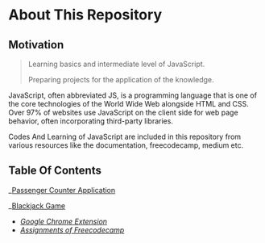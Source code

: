 # About This Repository

## Motivation

> Learning basics and intermediate level of JavaScript.
>
> Preparing projects for the application of the knowledge.

JavaScript, often abbreviated JS, is a programming language that is one of the core technologies of the World Wide Web
alongside HTML and CSS. Over 97% of websites use JavaScript on the client side for web page behavior, often incorporating third-party libraries.<br>

Codes And Learning of JavaScript are included in this repository from various resources like the documentation, freecodecamp,
medium etc.

## Table Of Contents

\_[Passenger Counter Application](https://github.com/aaditya29/JavaScript-Tutorials/tree/master/1.%20Passenger%20Counter%20Application)

\_[Blackjack Game](https://github.com/aaditya29/JavaScript-Tutorials/tree/master/2.%20Blackjack%20Game)

- _[Google Chrome Extension](https://github.com/aaditya29/JavaScript-Tutorials/tree/master/3.%20Google%20Chrome%20Extension)_
- _[Assignments of Freecodecamp](https://github.com/aaditya29/JavaScript-Tutorials/tree/master/Assignments)_
  </br>
